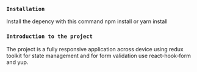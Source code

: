 ### `Installation`

Install the depency with this command npm install or yarn install

### `Introduction to the project`

The project is a fully responsive application across device using redux toolkit for state management and for form validation use react-hook-form and yup.
